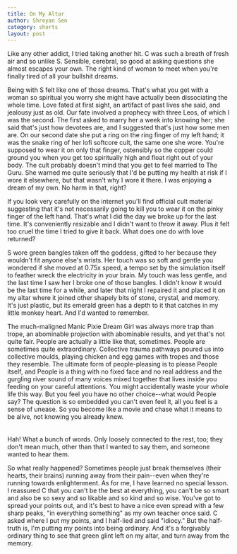 ```yaml
---
title: On My Altar
author: Shreyan Sen
category: shorts
layout: post
---
```


Like any other addict, I tried taking another hit. C was such a breath of fresh air and so unlike S. Sensible, cerebral, so good at asking questions she almost escapes your own. The right kind of woman to meet when you're finally tired of all your bullshit dreams.

Being with S felt like one of those dreams. That's what you get with a woman so spiritual you worry she might have actually been dissociating the whole time. Love fated at first sight, an artifact of past lives she said, and jealousy just as old. Our fate involved a prophecy with three Leos, of which I was the second. The first asked to marry her a week into knowing her; she said that's just how devotees are, and I suggested that's just how some men are. On our second date she put a ring on the ring finger of my left hand; it was the snake ring of her lofi softcore cult, the same one she wore. You're supposed to wear it on only that finger, ostensibly so the copper could ground you when you get too spiritually high and float right out of your body. The cult probably doesn't mind that you get to feel married to The Guru. She warned me quite seriously that I'd be putting my health at risk if I wore it elsewhere, but that wasn't why I wore it there. I was enjoying a dream of my own. No harm in that, right?


If you look very carefully on the internet you'll find official cult material suggesting that it's not necessarily going to kill you to wear it on the pinky finger of the left hand. That's what I did the day we broke up for the last time. It's conveniently resizable and I didn't want to throw it away. Plus it felt too cruel the time I tried to give it back. What does one do with love returned?


S wore green bangles taken off the goddess, gifted to her because they wouldn't fit anyone else's wrists. Her touch was so soft and gentle you wondered if she moved at 0.75x speed, a tempo set by the simulation itself to feather wreck the electricity in your brain. My touch was less gentle, and the last time I saw her I broke one of those bangles. I didn't know it would be the last time for a while, and later that night I repaired it and placed it on my altar where it joined other shapely bits of stone, crystal, and memory. It's just plastic, but its emerald green has a depth to it that catches in my little monkey heart. And I'd wanted to remember.


The much-maligned Manic Pixie Dream Girl was always more trap than trope, an abominable projection with abominable results, and yet that's not quite fair. People are actually a little like that, sometimes. People are sometimes quite extraordinary. Collective trauma pathways poured us into collective moulds, playing chicken and egg games with tropes and those they resemble. The ultimate form of people-pleasing is to please People itself, and People is a thing with no fixed face and no real address and the gurgling river sound of many voices mixed together that lives inside you feeding on your careful attentions. You might accidentally waste your whole life this way. But you feel you have no other choice--what would People say? The question is so embedded you can't even feel it, all you feel is a sense of unease. So you become like a movie and chase what it means to be alive, not knowing you already knew.      
<br/><br/>
Hah! What a bunch of words. Only loosely connected to the rest, too; they don't mean much, other than that I wanted to say them, and someone wanted to hear them.

So what really happened? Sometimes people just break themselves (their hearts, their brains) running away from their pain--even when they're running towards enlightenment. As for me, I have learned no special lesson. I reassured C that you can't be the best at everything, you can't be so smart and also be so sexy and so likable and so kind and so wise. You've got to spread your points out, and it's best to have a nice even spread with a few sharp peaks, "in everything something" as my own teacher once said. C asked where I put my points, and I half-lied and said "idiocy." But the half-truth is, I'm putting my points into being ordinary. And it's a forgivably ordinary thing to see that green glint left on my altar, and turn away from the memory.
